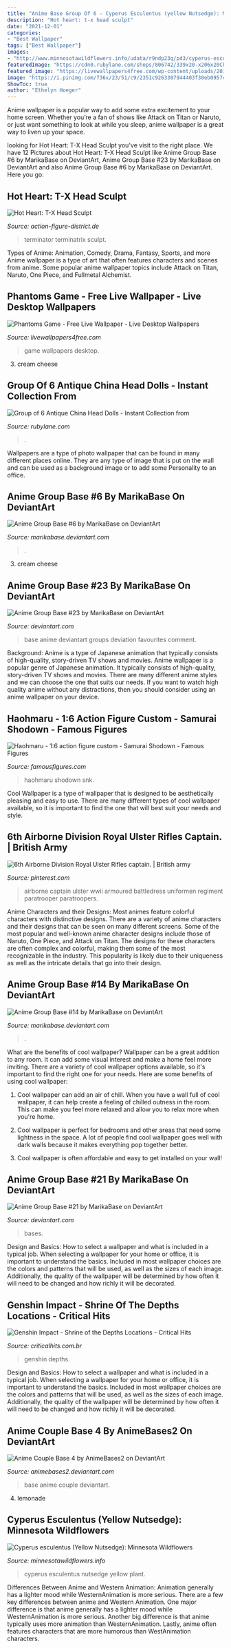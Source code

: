 ```yaml
---
title: "Anime Base Group Of 6 - Cyperus Esculentus (yellow Nutsedge): Minnesota Wildflowers"
description: "Hot heart: t-x head sculpt"
date: "2021-12-01"
categories:
- "Best Wallpaper"
tags: ["Best Wallpaper"]
images:
- "http://www.minnesotawildflowers.info/udata/r9ndp23q/pd3/cyperus-esculentus-002.jpg"
featuredImage: "https://cdn0.rubylane.com/shops/806742/339x20-x206x20Chinax20Headx20Dolls.5L.jpg?56"
featured_image: "https://livewallpapers4free.com/wp-content/uploads/2019/09/Image-11-5.jpg"
image: "https://i.pinimg.com/736x/23/51/c9/2351c9263307944403f30eb0957c29e7.jpg"
ShowToc: true
author: "Ethelyn Hoeger"
---
```



Anime wallpaper is a popular way to add some extra excitement to your home screen. Whether you’re a fan of shows like Attack on Titan or Naruto, or just want something to look at while you sleep, anime wallpaper is a great way to liven up your space.

	

		
looking for Hot Heart: T-X Head Sculpt you've visit to the right place. We have 12 Pictures about Hot Heart: T-X Head Sculpt like Anime Group Base #6 by MarikaBase on DeviantArt, Anime Group Base #23 by MarikaBase on DeviantArt and also Anime Group Base #6 by MarikaBase on DeviantArt. Here you go:
		
    
## Hot Heart: T-X Head Sculpt

<img loading=lazy src="https://action-figure-district.de/wp-content/uploads/2017/04/hh-futurekiller04.jpg" onerror="this.onerror=null;this.src='https://tse1.mm.bing.net/th?id=OIP.tFlFKTStMa0ZDiHTyMQquwHaLH&amp;pid=15.1';" alt="Hot Heart: T-X Head Sculpt">

_Source: action-figure-district.de_

>terminator terminatrix sculpt. 

	

Types of Anime: Animation, Comedy, Drama, Fantasy, Sports, and more
Anime wallpaper is a type of art that often features characters and scenes from anime. Some popular anime wallpaper topics include Attack on Titan, Naruto, One Piece, and Fullmetal Alchemist.

    
## Phantoms Game - Free Live Wallpaper - Live Desktop Wallpapers

<img loading=lazy src="https://livewallpapers4free.com/wp-content/uploads/2019/09/Image-11-5.jpg" onerror="this.onerror=null;this.src='https://tse4.mm.bing.net/th?id=OIP.4v7C6nQT_LbzduSpMqN1swHaEK&amp;pid=15.1';" alt="Phantoms Game - Free Live Wallpaper - Live Desktop Wallpapers">

_Source: livewallpapers4free.com_

>game wallpapers desktop. 

	

3. cream cheese 

    
## Group Of 6 Antique China Head Dolls - Instant Collection From

<img loading=lazy src="https://cdn0.rubylane.com/shops/806742/339x20-x206x20Chinax20Headx20Dolls.5L.jpg?56" onerror="this.onerror=null;this.src='https://tse2.mm.bing.net/th?id=OIP.yTUUjTDZa-oIuAP1-S522AHaJ4&amp;pid=15.1';" alt="Group of 6 Antique China Head Dolls - Instant Collection from">

_Source: rubylane.com_

>. 

	



Wallpapers are a type of photo wallpaper that can be found in many different places online. They are any type of image that is put on the wall and can be used as a background image or to add some Personality to an office.

    
## Anime Group Base #6 By MarikaBase On DeviantArt

<img loading=lazy src="https://orig00.deviantart.net/b7f0/f/2017/100/b/c/anime_group_base__6_by_marikabase-db4xvn0.png" onerror="this.onerror=null;this.src='https://tse3.mm.bing.net/th?id=OIP.ftulVECHEgFfjKMQubz4VAHaEf&amp;pid=15.1';" alt="Anime Group Base #6 by MarikaBase on DeviantArt">

_Source: marikabase.deviantart.com_

>. 

	

3. cream cheese 

    
## Anime Group Base #23 By MarikaBase On DeviantArt

<img loading=lazy src="https://images-wixmp-ed30a86b8c4ca887773594c2.wixmp.com/intermediary/f/01ab44e2-2ce1-4ee2-a502-411dc862875b/dbj2epn-de7dc374-6b24-4eca-87cc-08dd2b63db89.png" onerror="this.onerror=null;this.src='https://tse2.mm.bing.net/th?id=OIP.qAa4f2JomkbtOP9uwQzVnwHaEK&amp;pid=15.1';" alt="Anime Group Base #23 by MarikaBase on DeviantArt">

_Source: deviantart.com_

>base anime deviantart groups deviation favourites comment. 

	

Background: Anime is a type of Japanese animation that typically consists of high-quality, story-driven TV shows and movies.
Anime wallpaper is a popular genre of Japanese animation. It typically consists of high-quality, story-driven TV shows and movies. There are many different anime styles and we can choose the one that suits our needs. If you want to watch high quality anime without any distractions, then you should consider using an anime wallpaper on your device.

    
## Haohmaru - 1:6 Action Figure Custom - Samurai Shodown - Famous Figures

<img loading=lazy src="https://www.famousfigures.com/wp-content/uploads/2020/05/haohmaru_swordup2.jpg" onerror="this.onerror=null;this.src='https://tse2.mm.bing.net/th?id=OIP.1E4M23bT-oQHdWIIVrritQHaOl&amp;pid=15.1';" alt="Haohmaru - 1:6 action figure custom - Samurai Shodown - Famous Figures">

_Source: famousfigures.com_

>haohmaru shodown snk. 

	

Cool Wallpaper is a type of wallpaper that is designed to be aesthetically pleasing and easy to use. There are many different types of cool wallpaper available, so it is important to find the one that will best suit your needs and style.

    
## 6th Airborne Division Royal Ulster Rifles Captain. | British Army

<img loading=lazy src="https://i.pinimg.com/736x/23/51/c9/2351c9263307944403f30eb0957c29e7.jpg" onerror="this.onerror=null;this.src='https://tse1.mm.bing.net/th?id=OIP.P7XfwR7ETgy88MWNl4pqCwHaLd&amp;pid=15.1';" alt="6th Airborne Division Royal Ulster Rifles captain. | British army">

_Source: pinterest.com_

>airborne captain ulster wwii armoured battledress uniformen regiment paratrooper paratroopers. 

	

Anime Characters and their Designs: Most animes feature colorful characters with distinctive designs.
There are a variety of anime characters and their designs that can be seen on many different screens. Some of the most popular and well-known anime character designs include those of Naruto, One Piece, and Attack on Titan. The designs for these characters are often complex and colorful, making them some of the most recognizable in the industry. This popularity is likely due to their uniqueness as well as the intricate details that go into their design.

    
## Anime Group Base #14 By MarikaBase On DeviantArt

<img loading=lazy src="https://orig00.deviantart.net/1cb8/f/2017/159/5/f/anime_group_base__14_by_marikabase-dbbzulo.png" onerror="this.onerror=null;this.src='https://tse3.mm.bing.net/th?id=OIP.T4jpFjd52LEkTyo-PF2rswHaEG&amp;pid=15.1';" alt="Anime Group Base #14 by MarikaBase on DeviantArt">

_Source: marikabase.deviantart.com_

>. 

	

What are the benefits of cool wallpaper?
Wallpaper can be a great addition to any room. It can add some visual interest and make a home feel more inviting. There are a variety of cool wallpaper options available, so it's important to find the right one for your needs. Here are some benefits of using cool wallpaper: 
1. Cool wallpaper can add an air of chill. When you have a wall full of cool wallpaper, it can help create a feeling of chilled outness in the room. This can make you feel more relaxed and allow you to relax more when you're home. 

2. Cool wallpaper is perfect for bedrooms and other areas that need some lightness in the space. A lot of people find cool wallpaper goes well with dark walls because it makes everything pop together better. 

3. Cool wallpaper is often affordable and easy to get installed on your wall!

    
## Anime Group Base #21 By MarikaBase On DeviantArt

<img loading=lazy src="https://images-wixmp-ed30a86b8c4ca887773594c2.wixmp.com/f/01ab44e2-2ce1-4ee2-a502-411dc862875b/dbfg4z5-6bf87d6d-d2f5-464f-8ebb-de6255e11b7c.png/v1/fill/w_877,h_593,q_80,strp/anime_group_base__21_by_marikabase_dbfg4z5-fullview.jpg?token=eyJ0eXAiOiJKV1QiLCJhbGciOiJIUzI1NiJ9.eyJzdWIiOiJ1cm46YXBwOjdlMGQxODg5ODIyNjQzNzNhNWYwZDQxNWVhMGQyNmUwIiwiaXNzIjoidXJuOmFwcDo3ZTBkMTg4OTgyMjY0MzczYTVmMGQ0MTVlYTBkMjZlMCIsIm9iaiI6W1t7ImhlaWdodCI6Ijw9NTkzIiwicGF0aCI6IlwvZlwvMDFhYjQ0ZTItMmNlMS00ZWUyLWE1MDItNDExZGM4NjI4NzViXC9kYmZnNHo1LTZiZjg3ZDZkLWQyZjUtNDY0Zi04ZWJiLWRlNjI1NWUxMWI3Yy5wbmciLCJ3aWR0aCI6Ijw9ODc3In1dXSwiYXVkIjpbInVybjpzZXJ2aWNlOmltYWdlLm9wZXJhdGlvbnMiXX0.0Uxl-XK56VNTsXBlrsvxio2zTaf6LTo0FxiiMt17StE" onerror="this.onerror=null;this.src='https://tse4.mm.bing.net/th?id=OIP.XBoE5sBIC26nN8r_FOtWWgHaFA&amp;pid=15.1';" alt="Anime Group Base #21 by MarikaBase on DeviantArt">

_Source: deviantart.com_

>bases. 

	

Design and Basics: How to select a wallpaper and what is included in a typical job.
When selecting a wallpaper for your home or office, it is important to understand the basics. Included in most wallpaper choices are the colors and patterns that will be used, as well as the sizes of each image. Additionally, the quality of the wallpaper will be determined by how often it will need to be changed and how richly it will be decorated.

    
## Genshin Impact - Shrine Of The Depths Locations - Critical Hits

<img loading=lazy src="https://criticalhits.com.br/wp-content/uploads/2021/07/genshin-impact-update-2-0-3840x2160-df1f8dc45e7e-2-scaled.jpg" onerror="this.onerror=null;this.src='https://tse3.mm.bing.net/th?id=OIP.wjDXmfPmX1DQGSn01TReGAHaEK&amp;pid=15.1';" alt="Genshin Impact - Shrine of the Depths Locations - Critical Hits">

_Source: criticalhits.com.br_

>genshin depths. 

	

Design and Basics: How to select a wallpaper and what is included in a typical job.
When selecting a wallpaper for your home or office, it is important to understand the basics. Included in most wallpaper choices are the colors and patterns that will be used, as well as the sizes of each image. Additionally, the quality of the wallpaper will be determined by how often it will need to be changed and how richly it will be decorated.

    
## Anime Couple Base 4 By AnimeBases2 On DeviantArt

<img loading=lazy src="https://t00.deviantart.net/YPw2GVPhC5MRM0NiBzV8dWXCCX0=/300x200/filters:fixed_height(100,100):origin()/pre00/7fa2/th/pre/f/2015/303/8/f/anime_group_base_1_by_animebases2-d9ez34b.png" onerror="this.onerror=null;this.src='https://tse2.mm.bing.net/th?id=OIP.GkGZmto8hh0x7v1DN-tqFQAAAA&amp;pid=15.1';" alt="Anime Couple Base 4 by AnimeBases2 on DeviantArt">

_Source: animebases2.deviantart.com_

>base anime couple deviantart. 

	

4. lemonade 

    
## Cyperus Esculentus (Yellow Nutsedge): Minnesota Wildflowers

<img loading=lazy src="http://www.minnesotawildflowers.info/udata/r9ndp23q/pd3/cyperus-esculentus-002.jpg" onerror="this.onerror=null;this.src='https://tse4.mm.bing.net/th?id=OIP.wMapeJq90kGkAWbWhHrFYQHaJ4&amp;pid=15.1';" alt="Cyperus esculentus (Yellow Nutsedge): Minnesota Wildflowers">

_Source: minnesotawildflowers.info_

>cyperus esculentus nutsedge yellow plant. 

	

Differences Between Anime and Western Animation: Animation generally has a lighter mood while WesternAnimation is more serious.
There are a few key differences between anime and Western Animation. One major difference is that anime generally has a lighter mood while WesternAnimation is more serious. Another big difference is that anime typically uses more animation than WesternAnimation. Lastly, anime often features characters that are more humorous than WestAnimation characters.

